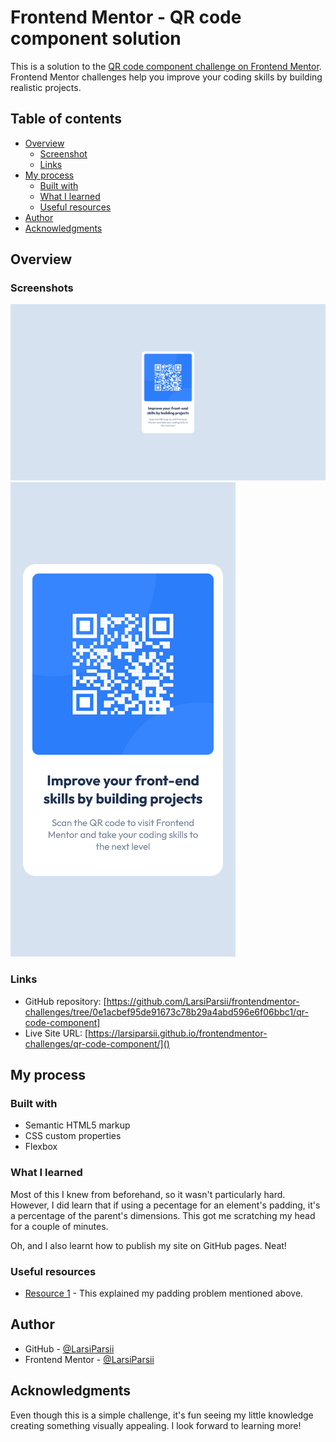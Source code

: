# Frontend Mentor - QR code component solution

This is a solution to the [QR code component challenge on Frontend Mentor](https://www.frontendmentor.io/challenges/qr-code-component-iux_sIO_H). Frontend Mentor challenges help you improve your coding skills by building realistic projects. 

## Table of contents

- [Overview](#overview)
  - [Screenshot](#screenshot)
  - [Links](#links)
- [My process](#my-process)
  - [Built with](#built-with)
  - [What I learned](#what-i-learned)
  - [Useful resources](#useful-resources)
- [Author](#author)
- [Acknowledgments](#acknowledgments)

## Overview

### Screenshots

![Screenshot of desktop view](./screenshots/qr-screenshot-desktop.png)
![Screenshot of mobile view](./screenshots/qr-screenshot-mobile.png)


### Links

- GitHub repository: [https://github.com/LarsiParsii/frontendmentor-challenges/tree/0e1acbef95de91673c78b29a4abd596e6f06bbc1/qr-code-component]
- Live Site URL: [https://larsiparsii.github.io/frontendmentor-challenges/qr-code-component/]()


## My process

### Built with

- Semantic HTML5 markup
- CSS custom properties
- Flexbox


### What I learned

Most of this I knew from beforehand, so it wasn't particularly hard. However, I did learn that if using a pecentage for an element's padding, it's a percentage of the parent's dimensions. This got me scratching my head for a couple of minutes.

Oh, and I also learnt how to publish my site on GitHub pages. Neat!


### Useful resources

- [Resource 1](https://css-tricks.com/oh-hey-padding-percentage-is-based-on-the-parent-elements-width/) - This explained my padding problem mentioned above.


## Author

- GitHub - [@LarsiParsii](https://github.com/LarsiParsii)
- Frontend Mentor - [@LarsiParsii](https://www.frontendmentor.io/profile/LarsiParsii)


## Acknowledgments

Even though this is a simple challenge, it's fun seeing my little knowledge creating something visually appealing. I look forward to learning more!